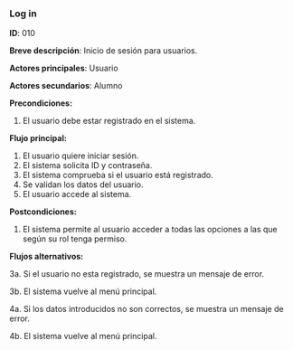 ### **Log in**

**ID**: 010

**Breve descripción**: Inicio de sesión para usuarios.

**Actores principales**: Usuario

**Actores secundarios**: Alumno

**Precondiciones:**

 1. El usuario debe estar registrado en el sistema.

 **Flujo principal:**

  1. El usuario quiere iniciar sesión.
  2. El sistema solicita ID y contraseña.
  3. El sistema comprueba si el usuario está registrado.
  4. Se validan los datos del usuario.
  5. El usuario accede al sistema.

 **Postcondiciones:**

  1. El sistema permite al usuario acceder a todas las opciones a las que según su rol tenga permiso.

 **Flujos alternativos:**
 
  3a. Si el usuario no esta registrado, se muestra un mensaje de error.

  3b. El sistema vuelve al menú principal.

  4a. Si los datos introducidos no son correctos, se muestra un mensaje de error.

  4b. El sistema vuelve al menú principal. 


